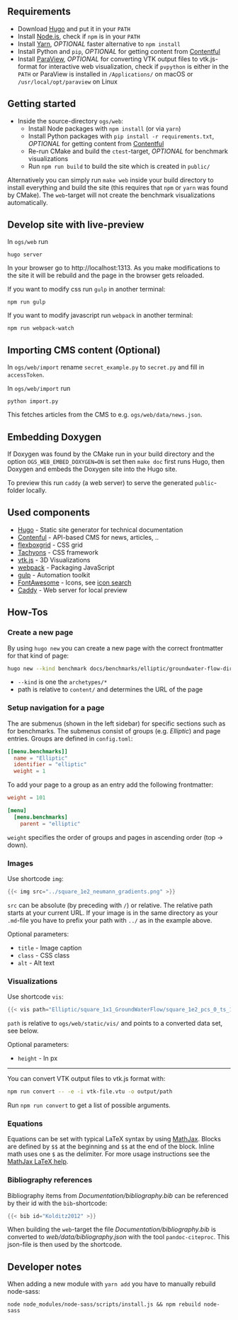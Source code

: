 ## Requirements

- Download [Hugo](https://gohugo.io/#action) and put it in your `PATH`
- Install [Node.js](https://nodejs.org/en/), check if `npm` is in your `PATH`
- Install [Yarn](https://yarnpkg.com/en/docs/install), *OPTIONAL* faster alternative to `npm install`
- Install Python and `pip`, *OPTIONAL* for getting content from [Contentful](https://contentful.com)
- Install [ParaView](http://www.paraview.org/download/), *OPTIONAL* for converting VTK output files to vtk.js-format for interactive web visualization, check if `pvpython` is either in the `PATH` or ParaView is installed in `/Applications/` on macOS or `/usr/local/opt/paraview` on Linux

## Getting started

- Inside the source-directory `ogs/web`:
  - Install Node packages with `npm install` (or via `yarn`)
  - Install Python packages with `pip install -r requirements.txt`, *OPTIONAL* for getting content from [Contentful](https://contentful.com)
  - Re-run CMake and build the `ctest`-target, *OPTIONAL* for benchmark visualizations
  - Run `npm run build` to build the site which is created in `public/`

Alternatively you can simply run `make web` inside your build directory to install everything and build the site (this requires that `npm` or `yarn` was found by CMake). The `web`-target will not create the benchmark visualizations automatically.

## Develop site with live-preview

In `ogs/web` run

    hugo server

In your browser go to http://localhost:1313. As you make modifications to the site it will be rebuild and the page in the browser gets reloaded.

If you want to modify css run `gulp` in another terminal:

    npm run gulp

If you want to modify javascript run `webpack` in another terminal:

    npm run webpack-watch

## Importing CMS content (Optional)

In `ogs/web/import` rename `secret_example.py` to `secret.py` and fill in `accessToken`.

In `ogs/web/import` run

    python import.py

This fetches articles from the CMS to e.g. `ogs/web/data/news.json`.

## Embedding Doxygen

If Doxygen was found by the CMake run  in your build directory and the option
`OGS_WEB_EMBED_DOXYGEN=ON` is set then `make doc` first runs Hugo, then Doxygen
and embeds the Doxygen site into the Hugo site.

To preview this run `caddy` (a web server) to serve the generated `public`-folder locally. 

## Used components

- [Hugo](https://gothugo.com) - Static site generator for technical documentation
- [Contenful](https://www.contentful.com/) -  API-based CMS for news, articles, ..
- [flexboxgrid](http://flexboxgrid.com/) - CSS grid
- [Tachyons](http://tachyons.io) - CSS framework
- [vtk.js](https://kitware.github.io/vtk-js/) - 3D Visualizations
- [webpack](https://webpack.github.io/) - Packaging JavaScript
- [gulp](http://gulpjs.com/) - Automation toolkit
- [FontAwesome](https://fontawesome.com) - Icons, see [icon search](https://fontawesome.com/icons?d=gallery)
- [Caddy](https://caddyserver.com) - Web server for local preview

## How-Tos

### Create a new page

By using `hugo new` you can create a new page with the correct frontmatter for that kind of page:

```bash
hugo new --kind benchmark docs/benchmarks/elliptic/groundwater-flow-dirichlet.md
```

- `--kind` is one the `archetypes/*`
- path is relative to `content/` and determines the URL of the page

### Setup navigation for a page

The are submenus (shown in the left sidebar) for specific sections such as for benchmarks. The submenus consist of groups (e.g. *Elliptic*) and page entries. Groups are defined in `config.toml`:

```toml
[[menu.benchmarks]]
  name = "Elliptic"
  identifier = "elliptic"
  weight = 1
```

To add your page to a group as an entry add the following frontmatter:

```toml
weight = 101

[menu]
  [menu.benchmarks]
    parent = "elliptic"
```

`weight` specifies the order of groups and pages in ascending order (top -> down).

### Images

Use shortcode `img`:

```go
{{< img src="../square_1e2_neumann_gradients.png" >}}
```

`src` can be absolute (by preceding with `/`) or relative. The relative path starts at your current URL. If your image is in the same directory as your `.md`-file you have to prefix your path with `../` as in the example above.

Optional parameters:

- `title` - Image caption
- `class` - CSS class
- `alt` - Alt text

### Visualizations

Use shortcode `vis`:

```go
{{< vis path="Elliptic/square_1x1_GroundWaterFlow/square_1e2_pcs_0_ts_1_t_1.000000.vtu" [height="300"] >}}
```

`path` is relative to `ogs/web/static/vis/` and points to a converted data set, see below.

Optional parameters:

- `height` - In px

----

You can convert VTK output files to vtk.js format with:

```bash
npm run convert -- -e -i vtk-file.vtu -o output/path
```

Run `npm run convert` to get a list of possible arguments.

### Equations

Equations can be set with typical LaTeX syntax by using [MathJax](https://www.mathjax.org/). Blocks are defined by `$$` at the beginning and `$$` at the end of the block. Inline math uses one `$` as the delimiter. For more usage instructions see the [MathJax LaTeX help](http://docs.mathjax.org/en/latest/tex.html).

### Bibliography references

Bibliography items from *Documentation/bibliography.bib* can be referenced by
their id with the `bib`-shortcode:

```go
{{< bib id="Kolditz2012" >}}
```

When building the `web`-target the file *Documentation/bibliography.bib* is
converted to *web/data/bibliography.json* with the tool `pandoc-citeproc`. This
json-file is then used by the shortcode.

## Developer notes

When adding a new module with `yarn add` you have to manually rebuild node-sass:

```
node node_modules/node-sass/scripts/install.js && npm rebuild node-sass
```
